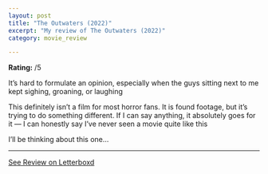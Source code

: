 ```yaml
---
layout: post
title: "The Outwaters (2022)"
excerpt: "My review of The Outwaters (2022)"
category: movie_review

---
```


**Rating:** /5

It’s hard to formulate an opinion, especially when the guys sitting next to me kept sighing, groaning, or laughing

This definitely isn’t a film for most horror fans. It is found footage, but it’s trying to do something different. If I can say anything, it absolutely goes for it — I can honestly say I’ve never seen a movie quite like this

I’ll be thinking about this one…

<hr>

[See Review on Letterboxd](https://boxd.it/3QrCGl)
